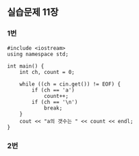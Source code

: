 ## 실습문제 11장

### 1번
```
#include <iostream>
using namespace std;

int main() {
	int ch, count = 0;

	while ((ch = cin.get()) != EOF) {
		if (ch == 'a')
			count++;
		if (ch == '\n')
			break;
	}
	cout << "a의 갯수는 " << count << endl;
}
```

### 2번
```

```
